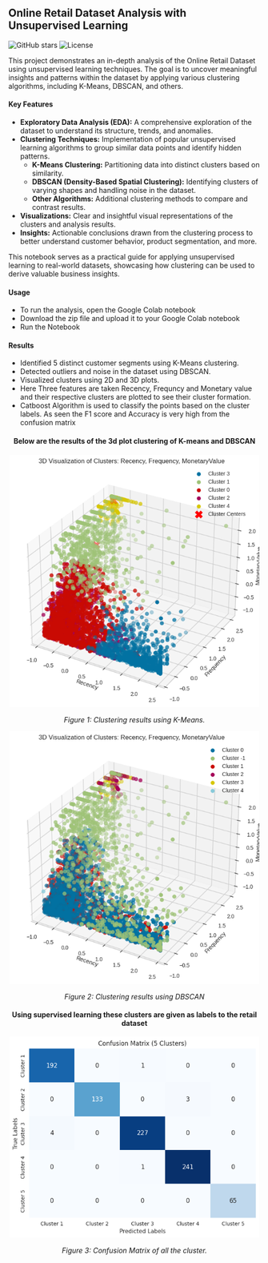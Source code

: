 ## **Online Retail Dataset Analysis with Unsupervised Learning**

![GitHub stars](https://img.shields.io/github/stars/Amitgm/Customer_segmentation_k_means_and_DBSCAN?style=social)
![License](https://img.shields.io/badge/license-MIT-blue)

This project demonstrates an in-depth analysis of the Online Retail Dataset using unsupervised learning techniques. The goal is to uncover meaningful insights and patterns within the dataset by applying various clustering algorithms, including K-Means, DBSCAN, and others.

#### **Key Features**
- **Exploratory Data Analysis (EDA):** A comprehensive exploration of the dataset to understand its structure, trends, and anomalies.
- **Clustering Techniques:** Implementation of popular unsupervised learning algorithms to group similar data points and identify hidden patterns.
  - **K-Means Clustering:** Partitioning data into distinct clusters based on similarity.
  - **DBSCAN (Density-Based Spatial Clustering):** Identifying clusters of varying shapes and handling noise in the dataset.
  - **Other Algorithms:** Additional clustering methods to compare and contrast results.
- **Visualizations:** Clear and insightful visual representations of the clusters and analysis results.
- **Insights:** Actionable conclusions drawn from the clustering process to better understand customer behavior, product segmentation, and more.

This notebook serves as a practical guide for applying unsupervised learning to real-world datasets, showcasing how clustering can be used to derive valuable business insights.
#### **Usage**
- To run the analysis, open the Google Colab notebook
- Download the zip file and upload it to your Google Colab notebook
- Run the Notebook

#### **Results**
- Identified 5 distinct customer segments using K-Means clustering.
- Detected outliers and noise in the dataset using DBSCAN.
- Visualized clusters using 2D and 3D plots.
- Here Three features are taken Recency, Frequncy and Monetary value and their respective clusters are plotted to see their cluster formation.
- Catboost Algorithm is used to classify the points based on the cluster labels. As seen the F1 score and Accuracy is very high from the confusion matrix

#### <div align="center"> **Below are the results of the 3d plot clustering of K-means and DBSCAN** </div>

<div align="center">
    <img src="./images/download (4).png" alt="Clustering Results" width="500">
    <p><em>Figure 1: Clustering results using K-Means.</em></p>
</div>


<div align="center">
    <img src="./images/download (5).png" alt="Clustering Results" width="500">
    <p><em>Figure 2: Clustering results using DBSCAN</em></p>
</div>

#### <div align="center"> **Using supervised learning these clusters are given as labels to the retail dataset** </div>

<div align="center">
    <img src="./images/download (6).png" alt="Confusion Matrix" width="500">
    <p><em>Figure 3: Confusion Matrix of all the cluster.</em></p>
</div>
